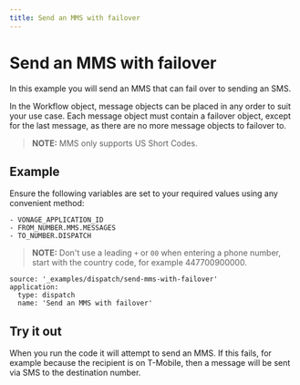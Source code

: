 ```yaml
---
title: Send an MMS with failover
---
```


# Send an MMS with failover

In this example you will send an MMS that can fail over to sending an SMS.

In the Workflow object, message objects can be placed in any order to suit your use case. Each message object must contain a failover object, except for the last message, as there are no more message objects to failover to.

> **NOTE:** MMS only supports US Short Codes.

## Example

Ensure the following variables are set to your required values using any convenient method:

```snippet_variables
- VONAGE_APPLICATION_ID
- FROM_NUMBER.MMS.MESSAGES
- TO_NUMBER.DISPATCH
```

> **NOTE:** Don't use a leading `+` or `00` when entering a phone number, start with the country code, for example 447700900000.

```code_snippets
source: '_examples/dispatch/send-mms-with-failover'
application:
  type: dispatch
  name: 'Send an MMS with failover'
```

## Try it out

When you run the code it will attempt to send an MMS. If this fails, for example because the recipient is on T-Mobile, then a message will be sent via SMS to the destination number.
